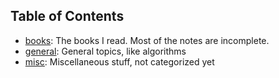 Table of Contents
----

* [books](books/README.md): The books I read. Most of the notes are incomplete.
* [general](generals/README.md): General topics, like algorithms
* [misc](misc/README.md): Miscellaneous stuff, not categorized yet



